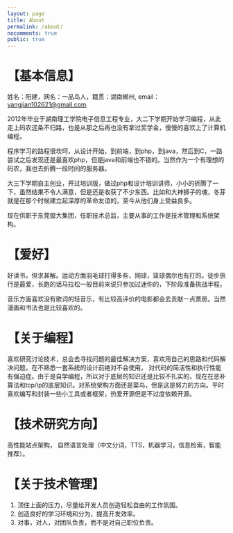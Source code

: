 ```yaml
---
layout: page
title: About
permalink: /about/
nocomments: true
public: true
---
```


【基本信息】
====
姓名：阳建，网名：一品鸟人，籍贯：湖南郴州, email：yangjian102621@gmail.com

2012年毕业于湖南理工学院电子信息工程专业，大二下学期开始学习编程，从此走上码农这条不归路，也是从那之后再也没有拿过奖学金，慢慢的喜欢上了计算机编程。

程序学习的路程很坎坷，从设计开始，到前端，到php，到java，然后到C，一路尝试之后发现还是最喜欢php，但是java和前端也不错的。当然作为一个有理想的码农，我也去折腾一段时间的服务器。

大三下学期自主创业，开过培训版，做过php和设计培训讲师，小小的折腾了一下，虽然结果不令人满意，但是还是收获了不少东西。比如和大神狮子的魂，冬芽就是在那个时候建立起深厚的革命友谊的，至今从他们身上受益良多。

现在供职于东莞盟大集团，任职技术总监，主要从事的工作是技术管理和系统架构。


【爱好】
=====
好读书，但求甚解。运动方面羽毛球打得多些，网球，篮球偶尔也有打的。徒步旅行是最爱，长跑的话马拉松一般目前来说只参加过迷你的，下阶段准备挑战半程。

音乐方面喜欢没有歌词的轻音乐，有比较高评价的电影都会去贡献一点票房。当然漫画和书法也是比较喜欢的。


【关于编程】
=======
喜欢研究讨论技术，总会去寻找问题的最佳解决方案，喜欢用自己的思路和代码解决问题，在不熟悉一套系统的设计前绝对不会使用， 对代码的简洁性和执行性能有强迫症。由于是自学编程，所以对于底层的知识还是比较不扎实的，现在在恶补算法和tcp/ip的底层知识。对系统架构方面还是菜鸟，但是这是努力的方向。平时喜欢编写和封装一些小工具或者框架，热爱开源但是不过度依赖开源。


【技术研究方向】
=======
高性能站点架构， 自然语言处理（中文分词，TTS，机器学习，信息检索，智能推荐）。


【关于技术管理】
=========
1. 顶住上面的压力，尽量给开发人员创造轻松自由的工作氛围。
2. 创造良好的学习环境和分为，提高开发效率。
3. 对事，对人，对团队负责，而不是对自己职位负责。
